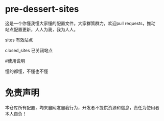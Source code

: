 # pre-dessert-sites
这是一个你懂我懂大家懂的配置文件。大家群策群力，欢迎pull requests，推动站点配置更新，人人为我，我为人人。

sites 有效站点

closed_sites 已关闭站点

#使用说明

懂的都懂，不懂也不懂

# 免责声明

本仓库所有配置，均来自网友自我行为，开发者不提供资源和信息，责任为使用者本人自负！